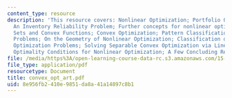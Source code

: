 ```yaml
---
content_type: resource
description: 'This resource covers: Nonlinear Optimization; Portfolio Optimization;
  An Inventory Reliability Problem; Further concepts for nonlinear optimization; Convex
  Sets and Convex Functions; Convex Optimization; Pattern Classification; Some Geometry
  Problems; On the Geometry of Nonlinear Optimization; Classification of Nonlinear
  Optimization Problems; Solving Separable Convex Optimization via Linear Optimization;
  Optimality Conditions for Nonlinear Optimization; A Few Concluding Remarks.'
file: /media/https%3A/open-learning-course-data-rc.s3.amazonaws.com/15-094j-systems-optimization-models-and-computation-sma-5223-spring-2004/8e956fb2410e9851da8a41a14897c8b1_convex_opt_art.pdf
file_type: application/pdf
resourcetype: Document
title: convex_opt_art.pdf
uid: 8e956fb2-410e-9851-da8a-41a14897c8b1
---
```

